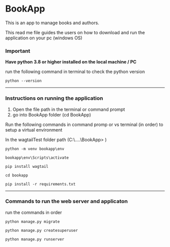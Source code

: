 # BookApp
This is an app to manage books and authors.

This read me file guides the users on how to download and run the application on your pc (windows OS)

<h3>Important</h3>

**Have python 3.8 or higher installed on the local machine / PC**

run the following command in terminal to check the python version
```
python --version
```
<hr>


<h3>Instructions on running the application</h3>

1. Open the file path in the terminal or command prompt
2. go into BookApp folder (cd BookApp)

Run the following commands in command promp or vs terminal (in order) to setup a virtual environment

In the wagtailTest folder path (C:\\....\BookApp> )

```
python -m venv bookapp\env
```
```
bookapp\env\Scripts\activate
```
```
pip install wagtail
```
```
cd bookapp
```
```
pip install -r requirements.txt
```
<hr>

<h3>Commands to run the web server and applicaton</h3>

run the commands in order

```
python manage.py migrate

python manage.py createsuperuser

python manage.py runserver
```


